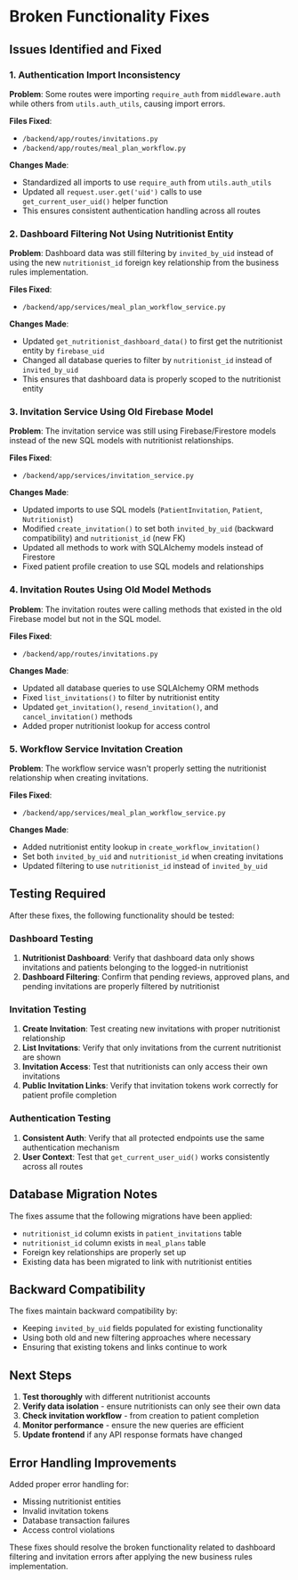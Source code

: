 # Broken Functionality Fixes

## Issues Identified and Fixed

### 1. **Authentication Import Inconsistency**
**Problem**: Some routes were importing `require_auth` from `middleware.auth` while others from `utils.auth_utils`, causing import errors.

**Files Fixed**:
- `/backend/app/routes/invitations.py`
- `/backend/app/routes/meal_plan_workflow.py`

**Changes Made**:
- Standardized all imports to use `require_auth` from `utils.auth_utils`
- Updated all `request.user.get('uid')` calls to use `get_current_user_uid()` helper function
- This ensures consistent authentication handling across all routes

### 2. **Dashboard Filtering Not Using Nutritionist Entity**
**Problem**: Dashboard data was still filtering by `invited_by_uid` instead of using the new `nutritionist_id` foreign key relationship from the business rules implementation.

**Files Fixed**:
- `/backend/app/services/meal_plan_workflow_service.py`

**Changes Made**:
- Updated `get_nutritionist_dashboard_data()` to first get the nutritionist entity by `firebase_uid`
- Changed all database queries to filter by `nutritionist_id` instead of `invited_by_uid`
- This ensures that dashboard data is properly scoped to the nutritionist entity

### 3. **Invitation Service Using Old Firebase Model**
**Problem**: The invitation service was still using Firebase/Firestore models instead of the new SQL models with nutritionist relationships.

**Files Fixed**:
- `/backend/app/services/invitation_service.py`

**Changes Made**:
- Updated imports to use SQL models (`PatientInvitation`, `Patient`, `Nutritionist`)
- Modified `create_invitation()` to set both `invited_by_uid` (backward compatibility) and `nutritionist_id` (new FK)
- Updated all methods to work with SQLAlchemy models instead of Firestore
- Fixed patient profile creation to use SQL models and relationships

### 4. **Invitation Routes Using Old Model Methods**
**Problem**: The invitation routes were calling methods that existed in the old Firebase model but not in the SQL model.

**Files Fixed**:
- `/backend/app/routes/invitations.py`

**Changes Made**:
- Updated all database queries to use SQLAlchemy ORM methods
- Fixed `list_invitations()` to filter by nutritionist entity
- Updated `get_invitation()`, `resend_invitation()`, and `cancel_invitation()` methods
- Added proper nutritionist lookup for access control

### 5. **Workflow Service Invitation Creation**
**Problem**: The workflow service wasn't properly setting the nutritionist relationship when creating invitations.

**Files Fixed**:
- `/backend/app/services/meal_plan_workflow_service.py`

**Changes Made**:
- Added nutritionist entity lookup in `create_workflow_invitation()`
- Set both `invited_by_uid` and `nutritionist_id` when creating invitations
- Updated filtering to use `nutritionist_id` instead of `invited_by_uid`

## Testing Required

After these fixes, the following functionality should be tested:

### Dashboard Testing
1. **Nutritionist Dashboard**: Verify that dashboard data only shows invitations and patients belonging to the logged-in nutritionist
2. **Dashboard Filtering**: Confirm that pending reviews, approved plans, and pending invitations are properly filtered by nutritionist

### Invitation Testing
1. **Create Invitation**: Test creating new invitations with proper nutritionist relationship
2. **List Invitations**: Verify that only invitations from the current nutritionist are shown
3. **Invitation Access**: Test that nutritionists can only access their own invitations
4. **Public Invitation Links**: Verify that invitation tokens work correctly for patient profile completion

### Authentication Testing
1. **Consistent Auth**: Verify that all protected endpoints use the same authentication mechanism
2. **User Context**: Test that `get_current_user_uid()` works consistently across all routes

## Database Migration Notes

The fixes assume that the following migrations have been applied:
- `nutritionist_id` column exists in `patient_invitations` table
- `nutritionist_id` column exists in `meal_plans` table
- Foreign key relationships are properly set up
- Existing data has been migrated to link with nutritionist entities

## Backward Compatibility

The fixes maintain backward compatibility by:
- Keeping `invited_by_uid` fields populated for existing functionality
- Using both old and new filtering approaches where necessary
- Ensuring that existing tokens and links continue to work

## Next Steps

1. **Test thoroughly** with different nutritionist accounts
2. **Verify data isolation** - ensure nutritionists can only see their own data
3. **Check invitation workflow** - from creation to patient completion
4. **Monitor performance** - ensure the new queries are efficient
5. **Update frontend** if any API response formats have changed

## Error Handling Improvements

Added proper error handling for:
- Missing nutritionist entities
- Invalid invitation tokens
- Database transaction failures
- Access control violations

These fixes should resolve the broken functionality related to dashboard filtering and invitation errors after applying the new business rules implementation.
